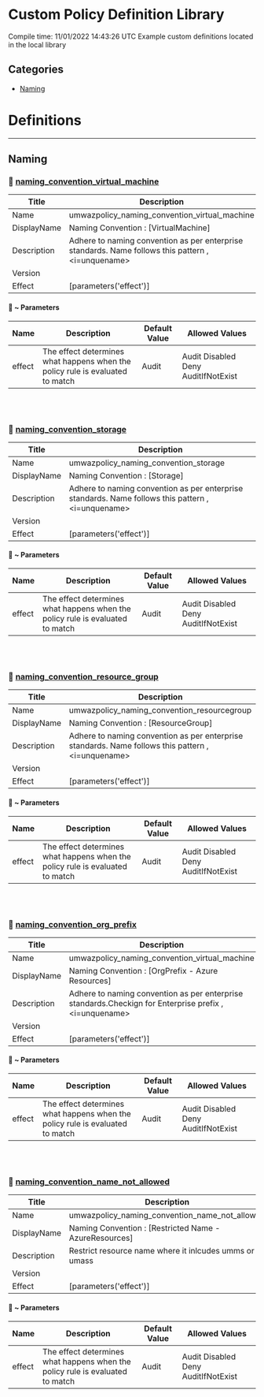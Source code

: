 
# Custom Policy Definition Library
Compile time: 11/01/2022 14:43:26 UTC
Example custom definitions located in the local library

## Categories
- [Naming](#Naming)

# Definitions



---

## Naming

### 📜 [naming_convention_virtual_machine](./Naming/naming_convention_virtual_machine.json)
| Title | Description |
| ----- | ----------- |
| Name                | umwazpolicy_naming_convention_virtual_machine |
| DisplayName         | Naming Convention : [VirtualMachine] |
| Description         | Adhere to naming convention as per enterprise standards. Name follows this pattern <Organization prefix>,<resoruce prefix><i=unquename>   |
| Version             |  |
| Effect              | [parameters('effect')] |

#### 🧮 ~ Parameters
| Name | Description | Default Value | Allowed Values |
| ---- | ----------- | ------------- | -------------- |
| effect | The effect determines what happens when the policy rule is evaluated to match | Audit | Audit Disabled Deny AuditIfNotExist |

<br>

<br>

### 📜 [naming_convention_storage](./Naming/naming_convention_storage.json)
| Title | Description |
| ----- | ----------- |
| Name                | umwazpolicy_naming_convention_storage |
| DisplayName         | Naming Convention : [Storage] |
| Description         | Adhere to naming convention as per enterprise standards. Name follows this pattern <Organization prefix>,<resoruce prefix><i=unquename>   |
| Version             |  |
| Effect              | [parameters('effect')] |

#### 🧮 ~ Parameters
| Name | Description | Default Value | Allowed Values |
| ---- | ----------- | ------------- | -------------- |
| effect | The effect determines what happens when the policy rule is evaluated to match | Audit | Audit Disabled Deny AuditIfNotExist |

<br>

<br>

### 📜 [naming_convention_resource_group](./Naming/naming_convention_resource_group.json)
| Title | Description |
| ----- | ----------- |
| Name                | umwazpolicy_naming_convention_resourcegroup |
| DisplayName         | Naming Convention : [ResourceGroup] |
| Description         | Adhere to naming convention as per enterprise standards. Name follows this pattern <Organization prefix>,<resoruce prefix><i=unquename>   |
| Version             |  |
| Effect              | [parameters('effect')] |

#### 🧮 ~ Parameters
| Name | Description | Default Value | Allowed Values |
| ---- | ----------- | ------------- | -------------- |
| effect | The effect determines what happens when the policy rule is evaluated to match | Audit | Audit Disabled Deny AuditIfNotExist |

<br>

<br>

### 📜 [naming_convention_org_prefix](./Naming/naming_convention_org_prefix.json)
| Title | Description |
| ----- | ----------- |
| Name                | umwazpolicy_naming_convention_virtual_machine |
| DisplayName         | Naming Convention : [OrgPrefix - Azure Resources] |
| Description         | Adhere to naming convention as per enterprise standards.Checkign for Enterprise prefix <Organization prefix>,<resoruce prefix><i=unquename>   |
| Version             |  |
| Effect              | [parameters('effect')] |

#### 🧮 ~ Parameters
| Name | Description | Default Value | Allowed Values |
| ---- | ----------- | ------------- | -------------- |
| effect | The effect determines what happens when the policy rule is evaluated to match | Audit | Audit Disabled Deny AuditIfNotExist |

<br>

<br>

### 📜 [naming_convention_name_not_allowed](./Naming/naming_convention_name_not_allowed.json)
| Title | Description |
| ----- | ----------- |
| Name                | umwazpolicy_naming_convention_name_not_allowed |
| DisplayName         | Naming Convention : [Restricted Name - AzureResources] |
| Description         | Restrict resource name where it inlcudes umms or umass   |
| Version             |  |
| Effect              | [parameters('effect')] |

#### 🧮 ~ Parameters
| Name | Description | Default Value | Allowed Values |
| ---- | ----------- | ------------- | -------------- |
| effect | The effect determines what happens when the policy rule is evaluated to match | Audit | Audit Disabled Deny AuditIfNotExist |

<br>

<br>

